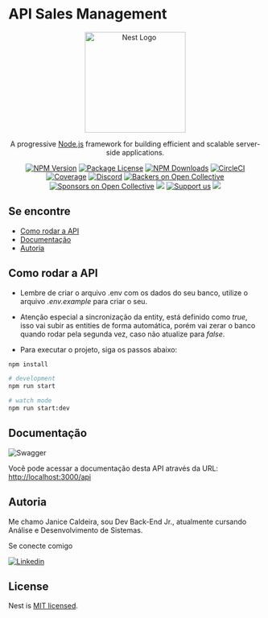 # API Sales Management

<p align="center">
  <a href="http://nestjs.com/" target="blank"><img src="https://nestjs.com/img/logo-small.svg" width="200" alt="Nest Logo" /></a>
</p>

[circleci-image]: https://img.shields.io/circleci/build/github/nestjs/nest/master?token=abc123def456
[circleci-url]: https://circleci.com/gh/nestjs/nest

  <p align="center">A progressive <a href="http://nodejs.org" target="_blank">Node.js</a> framework for building efficient and scalable server-side applications.</p>
    <p align="center">
<a href="https://www.npmjs.com/~nestjscore" target="_blank"><img src="https://img.shields.io/npm/v/@nestjs/core.svg" alt="NPM Version" /></a>
<a href="https://www.npmjs.com/~nestjscore" target="_blank"><img src="https://img.shields.io/npm/l/@nestjs/core.svg" alt="Package License" /></a>
<a href="https://www.npmjs.com/~nestjscore" target="_blank"><img src="https://img.shields.io/npm/dm/@nestjs/common.svg" alt="NPM Downloads" /></a>
<a href="https://circleci.com/gh/nestjs/nest" target="_blank"><img src="https://img.shields.io/circleci/build/github/nestjs/nest/master" alt="CircleCI" /></a>
<a href="https://coveralls.io/github/nestjs/nest?branch=master" target="_blank"><img src="https://coveralls.io/repos/github/nestjs/nest/badge.svg?branch=master#9" alt="Coverage" /></a>
<a href="https://discord.gg/G7Qnnhy" target="_blank"><img src="https://img.shields.io/badge/discord-online-brightgreen.svg" alt="Discord"/></a>
<a href="https://opencollective.com/nest#backer" target="_blank"><img src="https://opencollective.com/nest/backers/badge.svg" alt="Backers on Open Collective" /></a>
<a href="https://opencollective.com/nest#sponsor" target="_blank"><img src="https://opencollective.com/nest/sponsors/badge.svg" alt="Sponsors on Open Collective" /></a>
  <a href="https://paypal.me/kamilmysliwiec" target="_blank"><img src="https://img.shields.io/badge/Donate-PayPal-ff3f59.svg"/></a>
    <a href="https://opencollective.com/nest#sponsor"  target="_blank"><img src="https://img.shields.io/badge/Support%20us-Open%20Collective-41B883.svg" alt="Support us"></a>
  <a href="https://twitter.com/nestframework" target="_blank"><img src="https://img.shields.io/twitter/follow/nestframework.svg?style=social&label=Follow"></a>
</p>

## Se encontre

- [Como rodar a API](#como-rodar-a-api)
- [Documentação](#documentação)
- [Autoria](#autoria)

## Como rodar a API

- Lembre de criar o arquivo .env com os dados do seu banco, utilize o arquivo _.env.example_ para criar o seu.

- Atenção especial a sincronização da entity, está definido como _true_, isso vai subir as entities de forma automática, porém vai zerar o banco quando rodar pela segunda vez, caso não atualize para _false_.

- Para executar o projeto, siga os passos abaixo:

```bash
npm install
```

```bash
# development
npm run start

# watch mode
npm run start:dev

```

## Documentação

![Swagger](https://img.shields.io/badge/-Swagger-%23Clojure?style=for-the-badge&logo=swagger&logoColor=white)

Você pode acessar a documentação desta API através da URL: <http://localhost:3000/api>

## Autoria

Me chamo Janice Caldeira, sou Dev Back-End Jr., atualmente cursando Análise e Desenvolvimento de Sistemas.

Se conecte comigo

<a href="https://www.linkedin.com/in/janicecaldeira/">![Linkedin](https://img.shields.io/badge/LinkedIn-0077B5?style=for-the-badge&logo=linkedin&logoColor=white)</a>


## License

Nest is [MIT licensed](LICENSE).
